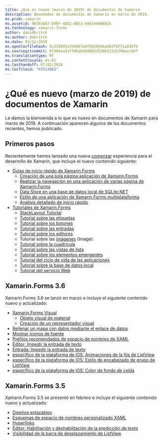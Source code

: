 ```yaml
---
title: ¿Qué es nuevo (marzo de 2019) de documentos de Xamarin
description: Novedades de documentos de Xamarin en marzo de 2019.
ms.prod: xamarin
ms.assetid: 9B383AA7-D9EF-4DD2-AB53-6082446B6016
ms.technology: xamarin-forms
author: davidbritch
ms.author: dabritch
ms.date: 03/12/2019
ms.openlocfilehash: 9c239093a76496fa0fd656566a482f0f71a036fb
ms.sourcegitcommit: 0fd04ea3af7d6a6d6086525306523a5296eec0df
ms.translationtype: MT
ms.contentlocale: es-ES
ms.lasthandoff: 07/02/2019
ms.locfileid: "67513063"
---
```

# <a name="xamarin-docs-whats-new-march-2019"></a>¿Qué es nuevo (marzo de 2019) de documentos de Xamarin

Le damos la bienvenida a lo que es nuevo en documentos de Xamarin para marzo de 2019. A continuación aparecen algunos de los documentos recientes, hemos publicado.

## <a name="get-started"></a>Primeros pasos

Recientemente hemos lanzado una nueva [comenzar](~/get-started/index.yml) experiencia para el desarrollo de Xamarin, que incluye el nuevo contenido siguiente:

- [Guías de inicio rápido de Xamarin.Forms](~/get-started/quickstarts/index.yml)
  - [Creación de una sola página aplicación de Xamarin.Forms](~/get-started/quickstarts/single-page.md)
  - [Realizar la navegación en una aplicación de varias página de Xamarin.Forms](~/get-started/quickstarts/multi-page.md)
  - [Data Store en una base de datos local de SQLite.NET](~/get-started/quickstarts/database.md)
  - [Estilo de una aplicación de Xamarin.Forms multiplataforma](~/get-started/quickstarts/styling.md)
  - [Análisis detallado de inicio rápido](~/get-started/quickstarts/deepdive.md)
- [Tutoriales de Xamarin.Forms](~/get-started/tutorials/index.yml)
  - [StackLayout Tutorial](~/get-started/tutorials/stacklayout/index.yml)
  - [Tutorial sobre las etiquetas](~/get-started/tutorials/label/index.yml)
  - [Tutorial sobre los botones](~/get-started/tutorials/button/index.yml)
  - [Tutorial sobre las entradas](~/get-started/tutorials/entry/index.yml)
  - [Tutorial sobre los editores](~/get-started/tutorials/editor/index.yml)
  - Tutorial sobre las [imágenes](~/get-started/tutorials/image/index.yml) (Image).
  - [Tutorial sobre la cuadrícula](~/get-started/tutorials/grid/index.yml)
  - [Tutorial sobre las vistas de lista](~/get-started/tutorials/listview/index.yml)
  - [Tutorial sobre los elementos emergentes](~/get-started/tutorials/pop-ups/index.yml)
  - [Tutorial del ciclo de vida de las aplicaciones](~/get-started/tutorials/app-lifecycle/index.yml)
  - [Tutorial sobre la base de datos local](~/get-started/tutorials/local-database/index.yml)
  - [Tutorial del servicio Web](~/get-started/tutorials/web-service/index.yml)

## <a name="xamarinforms-36"></a>Xamarin.Forms 3.6

Xamarin.Forms 3.6 se lanzó en marzo e incluye el siguiente contenido nuevo y actualizado:

- [Xamarin.Forms Visual](~/xamarin-forms/user-interface/visual/index.md)
  - [Objeto visual de material](~/xamarin-forms/user-interface/visual/material-visual.md)
  - [Creación de un representador visual](~/xamarin-forms/user-interface/visual/create.md)
- [Rellenar un mapa con datos mediante el enlace de datos](~/xamarin-forms/user-interface/map.md#populate-a-map-with-data-using-data-binding)
- [Mostrar iconos de fuente](~/xamarin-forms/user-interface/text/fonts.md#display-font-icons)
- [Prefijos recomendados de espacio de nombres de XAML](~/xamarin-forms/xaml/custom-prefix.md)
- [Editor: Impedir la entrada de texto](~/xamarin-forms/user-interface/text/editor.md#preventing-text-entry)
- [Entrada: Impedir la entrada de texto](~/xamarin-forms/user-interface/text/entry.md#preventing-text-entry)
- [específico de la plataforma de iOS: Animaciones de la fila de ListView](~/xamarin-forms/platform/ios/listview-row-animations.md)
- [específico de la plataforma de iOS: Estilo de encabezado de grupo de ListView](~/xamarin-forms/platform/ios/listview-group-header-style.md)
- [específico de la plataforma de iOS: Color de fondo de celda](~/xamarin-forms/platform/ios/cell-background-color.md)

## <a name="xamarinforms-35"></a>Xamarin.Forms 3.5

Xamarin.Forms 3.5 se presentó en febrero e incluye el siguiente contenido nuevo y actualizado:

- [Diseños enlazables](~/xamarin-forms/user-interface/layouts/bindable-layouts.md)
- [Esquemas de espacio de nombres personalizado XAML](~/xamarin-forms/xaml/custom-namespace-schemas.md)
- [Hyperlinks](~/xamarin-forms/user-interface/text/label.md#hyperlinks)
- [Editor: Habilitación y deshabilitación de la predicción de texto](~/xamarin-forms/user-interface/text/editor.md#enabling-and-disabling-text-prediction)
- [Visibilidad de la barra de desplazamiento de ListView](~/xamarin-forms/user-interface/listview/customizing-list-appearance.md#scrollbar-visibility)
